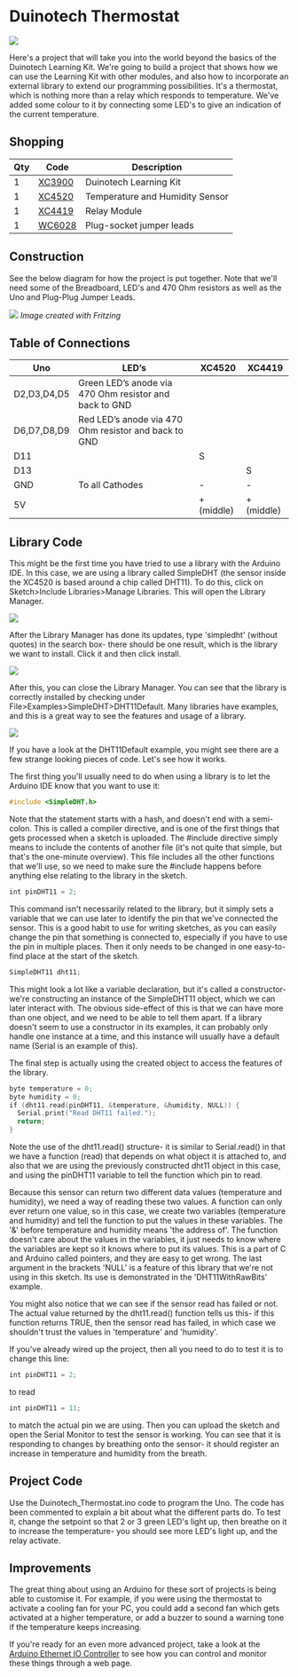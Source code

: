 
# Duinotech Thermostat

![](images/project-insitu-2.png)

Here's a project that will take you into the world beyond the basics of the Duinotech Learning Kit. We're going to build a project that shows how we can use the Learning Kit with other modules, and also how to incorporate an external library to extend our programming possibilities. It's a thermostat, which is nothing more than a relay which responds to temperature. We've added some colour to it by connecting some LED's to give an indication of the current temperature.

## Shopping

|Qty| Code | Description |
|---|---|---|
|1 | [XC3900](http://jaycar.com.au/p/XC3900) | Duinotech Learning Kit
|1 | [XC4520](http://jaycar.com.au/p/XC4520) | Temperature and Humidity Sensor
|1 | [XC4419](http://jaycar.com.au/p/XC4419) | Relay Module
|1 | [WC6028](http://jaycar.com.au/p/WC6028) | Plug-socket jumper leads

## Construction

See the below diagram for how the project is put together. Note that we'll need some of the Breadboard, LED's and 470 Ohm resistors as well as the Uno and Plug-Plug Jumper Leads.

![](images/arduino-thermostat-1.png)
*Image created with Fritzing*

## Table of Connections

|Uno|LED’s|XC4520|XC4419
|---|---|---|---
|D2,D3,D4,D5|Green LED’s anode via 470 Ohm resistor and back to GND|||
|D6,D7,D8,D9|Red LED’s anode via 470 Ohm resistor and back to GND|||
|D11||S||
|D13|||S
|GND|To all Cathodes|-|-
|5V||+ (middle)|+ (middle)
## Library Code

This might be the first time you have tried to use a library with the Arduino IDE. In this case, we are using a library called SimpleDHT (the sensor inside the XC4520 is based around a chip called DHT11). To do this, click on Sketch>Include Libraries>Manage Libraries. This will open the Library Manager.

![](images/arduino-thermostat-2.png)

After the Library Manager has done its updates, type 'simpledht' (without quotes) in the search box- there should be one result, which is the library we want to install. Click it and then click install.

![](images/arduino-thermostat-3.png)

After this, you can close the Library Manager. You can see that the library is correctly installed by checking under File>Examples>SimpleDHT>DHT11Default. Many libraries have examples, and this is a great way to see the features and usage of a library.

![](images/arduino-thermostat-4.png)

If you have a look at the DHT11Default example, you might see there are a few strange looking pieces of code. Let's see how it works.

The first thing you'll usually need to do when using a library is to let the Arduino IDE know that you want to use it:

```c
#include <SimpleDHT.h>
```

Note that the statement starts with a hash, and doesn't end with a semi-colon. This is called a compiler directive, and is one of the first things that gets processed when a sketch is uploaded. The #include directive simply means to include the contents of another file (it's not quite that simple, but that's the one-minute overview). This file includes all the other functions that we'll use, so we need to make sure the #include happens before anything else relating to the library in the sketch.

```c
int pinDHT11 = 2;
```

This command isn't necessarily related to the library, but it simply sets a variable that we can use later to identify the pin that we've connected the sensor. This is a good habit to use for writing sketches, as you can easily change the pin that something is connected to, especially if you have to use the pin in multiple places. Then it only needs to be changed in one easy-to-find place at the start of the sketch.

```c
SimpleDHT11 dht11;
```

This might look a lot like a variable declaration, but it's called a constructor- we're constructing an instance of the SimpleDHT11 object, which we can later interact with. The obvious side-effect of this is that we can have more than one object, and we need to be able to tell them apart. If a library doesn't seem to use a constructor in its examples, it can probably only handle one instance at a time, and this instance will usually have a default name (Serial is an example of this).

The final step is actually using the created object to access the features of the library.

```c
byte temperature = 0;
byte humidity = 0;
if (dht11.read(pinDHT11, &temperature, &humidity, NULL)) {
  Serial.print("Read DHT11 failed.");
  return;
}
```
Note the use of the dht11.read() structure- it is similar to Serial.read() in that we have a function (read) that depends on what object it is attached to, and also that we are using the previously constructed dht11 object in this case, and using the pinDHT11 variable to tell the function which pin to read.

Because this sensor can return two different data values (temperature and humidity), we need a way of reading these two values. A function can only ever return one value, so in this case, we create two variables (temperature and humidity) and tell the function to put the values in these variables. The '&' before temperature and humidity means 'the address of'. The function doesn't care about the values in the variables, it just needs to know where the variables are kept so it knows where to put its values. This is a part of C and Arduino called pointers, and they are easy to get wrong. The last argument in the brackets 'NULL' is a feature of this library that we're not using in this sketch. Its use is demonstrated in the 'DHT11WithRawBits' example.

You might also notice that we can see if the sensor read has failed or not. The actual value returned by the dht11.read() function tells us this- if this function returns TRUE, then the sensor read has failed, in which case we shouldn't trust the values in 'temperature' and 'humidity'.

If you've already wired up the project, then all you need to do to test it is to change this line:

```c
int pinDHT11 = 2;
```

to read

```c
int pinDHT11 = 11;
```

to match the actual pin we are using. Then you can upload the sketch and open the Serial Monitor to test the sensor is working. You can see that it is responding to changes by breathing onto the sensor- it should register an increase in temperature and humidity from the breath.

## Project Code

Use the Duinotech_Thermostat.ino code to program the Uno. The code has been commented to explain a bit about what the different parts do. To test it, change the setpoint so that 2 or 3 green LED's light up, then breathe on it to increase the temperature- you should see more LED's light up, and the relay activate.

## Improvements

The great thing about using an Arduino for these sort of projects is being able to customise it. For example, if you were using the thermostat to activate a cooling fan for your PC, you could add a second fan which gets activated at a higher temperature, or add a buzzer to sound a warning tone if the temperature keeps increasing.

If you're ready for an even more advanced project, take a look at the
[Arduino Ethernet IO Controller](https://jaycar.com.au/diy-ethernet-controller)
to see how you can control and monitor these things through a web page.
